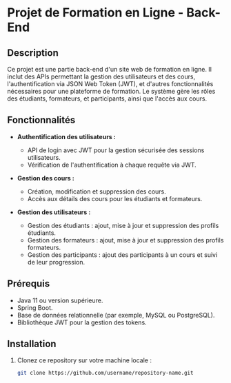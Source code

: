 # Projet de Formation en Ligne - Back-End

## Description

Ce projet est une partie back-end d'un site web de formation en ligne. Il inclut des APIs permettant la gestion des utilisateurs et des cours, l'authentification via JSON Web Token (JWT), et d'autres fonctionnalités nécessaires pour une plateforme de formation. Le système gère les rôles des étudiants, formateurs, et participants, ainsi que l'accès aux cours.

## Fonctionnalités

- **Authentification des utilisateurs :**
  - API de login avec JWT pour la gestion sécurisée des sessions utilisateurs.
  - Vérification de l'authentification à chaque requête via JWT.

- **Gestion des cours :**
  - Création, modification et suppression des cours.
  - Accès aux détails des cours pour les étudiants et formateurs.

- **Gestion des utilisateurs :**
  - Gestion des étudiants : ajout, mise à jour et suppression des profils étudiants.
  - Gestion des formateurs : ajout, mise à jour et suppression des profils formateurs.
  - Gestion des participants : ajout des participants à un cours et suivi de leur progression.

## Prérequis

- Java 11 ou version supérieure.
- Spring Boot.
- Base de données relationnelle (par exemple, MySQL ou PostgreSQL).
- Bibliothèque JWT pour la gestion des tokens.

## Installation

1. Clonez ce repository sur votre machine locale :

   ```bash
   git clone https://github.com/username/repository-name.git
